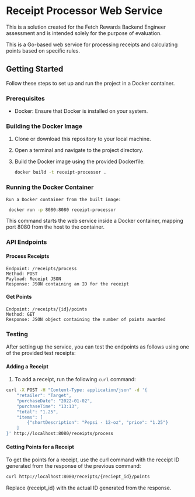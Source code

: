 # Receipt Processor Web Service

This is a solution created for the Fetch Rewards Backend Engineer assessment and is intended solely for the purpose of evaluation.

 This is a Go-based web service for processing receipts and calculating points based on specific rules.

## Getting Started

Follow these steps to set up and run the project in a Docker container.

### Prerequisites

- Docker: Ensure that Docker is installed on your system.

### Building the Docker Image

1. Clone or download this repository to your local machine.

2. Open a terminal and navigate to the project directory.

3. Build the Docker image using the provided Dockerfile:

   ```bash
   docker build -t receipt-processor .
   ```

### Running the Docker Container

    Run a Docker container from the built image:

   ```bash
    docker run -p 8080:8080 receipt-processor
   ```

This command starts the web service inside a Docker container, mapping port 8080 from the host to the container.

### API Endpoints

#### Process Receipts

    Endpoint: /receipts/process
    Method: POST
    Payload: Receipt JSON
    Response: JSON containing an ID for the receipt

#### Get Points

    Endpoint: /receipts/{id}/points
    Method: GET
    Response: JSON object containing the number of points awarded

### Testing

After setting up the service, you can test the endpoints as follows using one of the provided test receipts:
#### Adding a Receipt
1. To add a receipt, run the following `curl` command:
  ```bash
  curl -X POST -H "Content-Type: application/json" -d '{
      "retailer": "Target",
      "purchaseDate": "2022-01-02",
      "purchaseTime": "13:13",
      "total": "1.25",
      "items": [
          {"shortDescription": "Pepsi - 12-oz", "price": "1.25"}
      ]
  }' http://localhost:8080/receipts/process
  ```
#### Getting Points for a Receipt
To get the points for a receipt, use the curl command with the receipt ID generated from the response of the previous command:
  ```bash
  curl http://localhost:8080/receipts/{reciept_id}/points
  ```
  Replace {receipt_id} with the actual ID generated from the response.